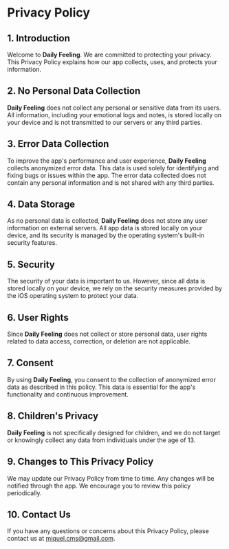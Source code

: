 # Privacy Policy

## 1. Introduction

Welcome to **Daily Feeling**. We are committed to protecting your privacy. This Privacy Policy explains how our app collects, uses, and protects your information.

## 2. No Personal Data Collection

**Daily Feeling** does not collect any personal or sensitive data from its users. All information, including your emotional logs and notes, is stored locally on your device and is not transmitted to our servers or any third parties.

## 3. Error Data Collection

To improve the app's performance and user experience, **Daily Feeling** collects anonymized error data. This data is used solely for identifying and fixing bugs or issues within the app. The error data collected does not contain any personal information and is not shared with any third parties.

## 4. Data Storage

As no personal data is collected, **Daily Feeling** does not store any user information on external servers. All app data is stored locally on your device, and its security is managed by the operating system's built-in security features.

## 5. Security

The security of your data is important to us. However, since all data is stored locally on your device, we rely on the security measures provided by the iOS operating system to protect your data.

## 6. User Rights

Since **Daily Feeling** does not collect or store personal data, user rights related to data access, correction, or deletion are not applicable.

## 7. Consent

By using **Daily Feeling**, you consent to the collection of anonymized error data as described in this policy. This data is essential for the app's functionality and continuous improvement.

## 8. Children's Privacy

**Daily Feeling** is not specifically designed for children, and we do not target or knowingly collect any data from individuals under the age of 13.

## 9. Changes to This Privacy Policy

We may update our Privacy Policy from time to time. Any changes will be notified through the app. We encourage you to review this policy periodically.

## 10. Contact Us

If you have any questions or concerns about this Privacy Policy, please contact us at [miquel.cms@gmail.com](mailto:miquel.cms@gmail.com).
